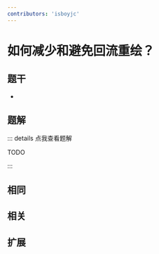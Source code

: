 ```yaml
---
contributors: 'isboyjc'
---
```


# 如何减少和避免回流重绘？

## 题干

- 



## 题解

::: details 点我查看题解

  TODO

:::



## 相同


## 相关


## 扩展

